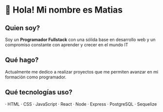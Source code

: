 # 👋 Hola! Mi nombre es Matias

## Quien soy?
Soy un **Programador Fullstack** con una sólida base en desarrollo web y un compromiso constante con aprender y crecer en el mundo IT

## Qué hago?
Actualmente me dedico a realizar proyectos que me permiten avanzar en mi formación como programador.

## Qué tecnologías uso?
· HTML
· CSS
· JavaScript
· React
· Node
· Express
· PostgreSQL
· Sequelize

<!--
**assaffmatias/assaffmatias** is a ✨ _special_ ✨ repository because its `README.md` (this file) appears on your GitHub profile.

Here are some ideas to get you started:

- 🔭 I’m currently working on ...
- 🌱 I’m currently learning ...
- 👯 I’m looking to collaborate on ...
- 🤔 I’m looking for help with ...
- 💬 Ask me about ...
- 📫 How to reach me: ...
- 😄 Pronouns: ...
- ⚡ Fun fact: ...
-->
